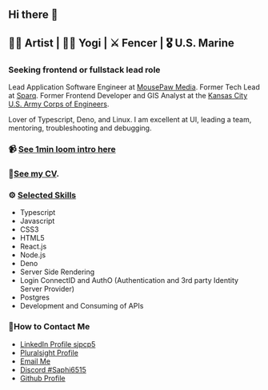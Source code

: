 ## Hi there 👋

## 🧑‍🎨 Artist | 🧘‍♀️ Yogi | ⚔️ Fencer | 🎖️ U.S. Marine

### Seeking frontend or fullstack lead role

Lead Application Software Engineer at [MousePaw Media](https://gitlab.mousepawmedia.com/sjpociluyko). Former Tech Lead at [Sparq](https://www.teamsparq.com/). Former Frontend Developer and GIS Analyst at the [Kansas City U.S. Army Corps of Engineers](https://www.nwk.usace.army.mil/).

Lover of Typescript, Deno, and Linux. I am excellent at UI, leading a team, mentoring, troubleshooting and debugging.

### 📹 [See 1min loom intro here](https://www.loom.com/share/5a93f61e0b524636a0b3d086d36d41d5?sid=1439cb8e-37a4-48a8-8962-9bc9b2b69289)

### 👀[See my CV]().

### ⚙️ [Selected Skills](https://github.com/sjpcp5/sjpcp5/blob/main/skill_list.md)
- Typescript
- Javascript
- CSS3
- HTML5
- React.js
- Node.js
- Deno
- Server Side Rendering
- Login ConnectID and AuthO (Authentication and 3rd party Identity Server Provider)
- Postgres
- Development and Consuming of APIs

### 📱How to Contact Me
- [LinkedIn Profile sjpcp5](https://www.linkedin.com/in/sjpcp5)
- [Pluralsight Profile](https://app.pluralsight.com/profile/saphirah-pociluyko)
- [Email Me](mailto:sjpcp5@gmail.com)
- [Discord #Saphi6515](https://www.discord.com/)
- [Github Profile](https://gitlab.com/sjpcp5)
  



